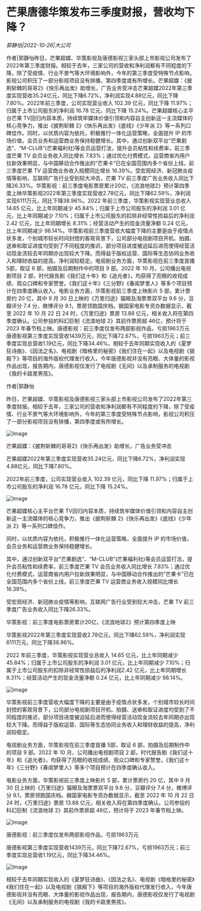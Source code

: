 # 芒果唐德华策发布三季度财报，营收均下降？

*郭静怡|2022-10-26|大公司*

作者|郭静怡昨日，芒果超媒、华策影视及唐德影视三家头部上市影视公司发布了2022年第三季度财报。相较于去年，三家公司的营收和净利润都有不同程度的下降，除了受疫情、行业不景气等大环境影响外，今年的第三季度受特殊节点影响，影视公司积压了一部分影视项目没有排播，第四季度或有所增长。芒果超媒：《披荆斩棘的哥哥2》《快乐再出发》助增长，广告业务受冲击芒果超媒2022年第三季度实现营收35.24亿元，同比下降6.72%，净利润实现4.88亿元，同比下降7.80%。2022年前三季度，公司实现营业收入 102.39 亿元，同比下降 11.97%；归属于上市公司股东的净利润 16.78 亿元，同比下降 15.24%。芒果超媒核心主平台芒果 TV回归内容本质，持续筑牢媒体价值引领和内容自主创新这一主流媒体的核心竞争力，推出《披荆斩棘 2》《快乐再出发》《底线》《少年派 2》等一系列口碑佳作。同时，以优质内容为依托，积极推行一体化运营策略，全面提升 IP 的市场价值，会员业务和运营商业务保持稳健增长。其中，通过创新双平台“芒果剧选”、“M-CLUB”(芒果福利社)等会员运营打法，提升会员粘性和续费率，前三季度芒果 TV 会员业务收入同比增长 7.83%；通过优化付费模式，运营商省内用户拉新效果明显，与中国移动合作推出的“芒果卡”已在全国范围内多个省份上线，前三季度芒果 TV 运营商业务收入规模同比增长 16.39%。受宏观经济、新冠肺炎疫情等影响，互联网广告行业受到较大冲击，芒果 TV 前三季度广告业务收入同比下降26.33%。华策影视：前三季度电影票房累计20亿，《流浪地球2》预计第四季度上映华策影视2022年第三季度实现营收2.78亿元，同比下降62.59%，净利润实现6111万元，同比下降38.96%。2022 年前三季度，华策影视实现营业总收入 14.65 亿元，比上年同期减少 45.84%；归属于上市公司股东的净利润 3.01 亿元，比上年同期减少 7.10%；归属于上市公司股东的扣除非经常性损益后的净利润2.42 亿元，比上年同期增长 8.31%；经营活动产生的现金流量净额 0.24 亿元，比上年同期减少 98.14%。华策影视前三季度营收大幅度下降的主要是由于疫情点状多发，个别城市较长时间封控的客观背景下，公司部分电视剧项目开机、拍摄、送审和取证进度均受到了不同程度的推迟，部分项目进度被迫延后进而使得经营活动现金流较去年同期亦出现较大下降。而得益于版权运营、国际等生态协同业务收入和理财收益的提高，净利润较稳定。电视剧业务方面，华策影视在前三季度首播 5部，取证 6 部，拍摄及后期制作中的项目 9 部。2022 年 10 月，公司播出电视剧项目 2 部，时代报告剧《我们这十年》和《追光者》，均获得了亮眼的收视成绩、观众口碑和专家赞誉。《我们这十年》《三分野》《春闺梦里人》等多个项目预计在四季度确认收入。电影业务方面，华策影视前三季度上映影片 5 部，累计票房约 20 亿，其中 9 月 30 日上映的《万里归途》猫眼及淘票票双平台 9.6 分，豆瓣评分 7.4 分，微博评分 9.1，票房领跑国庆档。据国家电影专资办数据显示，截至 2022 年 10 月 22 日 24 时，《万里归途》票房 13.88 亿元，相关收入将在第四季度确认。公司参投的科幻巨制《流浪地球 2》其前作票房超 46亿，预计将于 2023 年春节档上映。唐德影视：前三季度仅发布两部影视作品，亏损1963万元唐德影视第三季度实现营收1439万元，同比下降72.67%，亏损1963万元；前三季度实现总营收1.19亿元，同比下降34.46%。相较于去年同期实现收入的《夏梦狂诗曲》、《因法之名》、电视剧《暗格里的秘密》《我们住在一起》以及电视剧《狼殿下》等项目的海外版权代理发行收入，今年唐德影视并没有亮眼、大体量的影视作品出现，报告期内，唐德影视仅发行了电视剧《无间》以及承制服务的电视剧《我的卡路里男孩》。

作者|郭静怡

昨日，芒果超媒、华策影视及唐德影视三家头部上市影视公司发布了2022年第三季度财报。相较于去年，三家公司的营收和净利润都有不同程度的下降，除了受疫情、行业不景气等大环境影响外，今年的第三季度受特殊节点影响，影视公司积压了一部分影视项目没有排播，第四季度或有所增长。

![Image](https://p3-sign.toutiaoimg.com/tos-cn-i-qvj2lq49k0/937511aa9211456c9429fb9dda4a436c~noop.image?_iz=58558&from=article.pc_detail&x-expires=1667369108&x-signature=YY3XDWqjp8RYAjd2j3zan%2BcRkl8%3D)

芒果超媒：《披荆斩棘的哥哥2》《快乐再出发》助增长，广告业务受冲击

芒果超媒2022年第三季度实现营收35.24亿元，同比下降6.72%，净利润实现4.88亿元，同比下降7.80%。

2022年前三季度，公司实现营业收入 102.39 亿元，同比下降 11.97%；归属于上市公司股东的净利润 16.78 亿元，同比下降 15.24%。

![Image](https://p3-sign.toutiaoimg.com/tos-cn-i-qvj2lq49k0/b5b270d8ef5f48b4b8c82d7fecb54edf~noop.image?_iz=58558&from=article.pc_detail&x-expires=1667369108&x-signature=34H7eprQelr3alZ3ZSCbP05QlDg%3D)

芒果超媒核心主平台芒果 TV回归内容本质，持续筑牢媒体价值引领和内容自主创新这一主流媒体的核心竞争力，推出《披荆斩棘 2》《快乐再出发》《底线》《少年派 2》等一系列口碑佳作。

同时，以优质内容为依托，积极推行一体化运营策略，全面提升 IP 的市场价值，会员业务和运营商业务保持稳健增长。

其中，通过创新双平台“芒果剧选”、“M-CLUB”(芒果福利社)等会员运营打法，提升会员粘性和续费率，前三季度芒果 TV 会员业务收入同比增长 7.83%；通过优化付费模式，运营商省内用户拉新效果明显，与中国移动合作推出的“芒果卡”已在全国范围内多个省份上线，前三季度芒果 TV 运营商业务收入规模同比增长 16.39%。

受宏观经济、新冠肺炎疫情等影响，互联网广告行业受到较大冲击，芒果 TV 前三季度广告业务收入同比下降26.33%。

华策影视：前三季度电影票房累计20亿，《流浪地球2》预计第四季度上映

华策影视2022年第三季度实现营收2.78亿元，同比下降62.59%，净利润实现6111万元，同比下降38.96%。

2022 年前三季度，华策影视实现营业总收入 14.65 亿元，比上年同期减少 45.84%；归属于上市公司股东的净利润 3.01 亿元，比上年同期减少 7.10%；归属于上市公司股东的扣除非经常性损益后的净利润2.42 亿元，比上年同期增长 8.31%；经营活动产生的现金流量净额 0.24 亿元，比上年同期减少 98.14%。

![Image](https://p3-sign.toutiaoimg.com/tos-cn-i-qvj2lq49k0/a10dfafacb5b469fb2ac7fdcc0d1b121~noop.image?_iz=58558&from=article.pc_detail&x-expires=1667369108&x-signature=UpZP7juHpdaAGOlJ3ESQ2gJPnbk%3D)

华策影视前三季度营收大幅度下降的主要是由于疫情点状多发，个别城市较长时间封控的客观背景下，公司部分电视剧项目开机、拍摄、送审和取证进度均受到了不同程度的推迟，部分项目进度被迫延后进而使得经营活动现金流较去年同期亦出现较大下降。而得益于版权运营、国际等生态协同业务收入和理财收益的提高，净利润较稳定。

电视剧业务方面，华策影视在前三季度首播 5部，取证 6 部，拍摄及后期制作中的项目 9 部。2022 年 10 月，公司播出电视剧项目 2 部，时代报告剧《我们这十年》和《追光者》，均获得了亮眼的收视成绩、观众口碑和专家赞誉。《我们这十年》《三分野》《春闺梦里人》等多个项目预计在四季度确认收入。

电影业务方面，华策影视前三季度上映影片 5 部，累计票房约 20 亿，其中 9 月 30 日上映的《万里归途》猫眼及淘票票双平台 9.6 分，豆瓣评分 7.4 分，微博评分 9.1，票房领跑国庆档。据国家电影专资办数据显示，截至 2022 年 10 月 22 日 24 时，《万里归途》票房 13.88 亿元，相关收入将在第四季度确认。公司参投的科幻巨制《流浪地球 2》其前作票房超 46亿，预计将于 2023 年春节档上映。

![Image](https://p3-sign.toutiaoimg.com/tos-cn-i-qvj2lq49k0/3f7b05f8f8974243a3fdba856987782e~noop.image?_iz=58558&from=article.pc_detail&x-expires=1667369108&x-signature=wc6OjXmAVcumdgVhct6%2B4RtZFPA%3D)

唐德影视：前三季度仅发布两部影视作品，亏损1963万元

唐德影视第三季度实现营收1439万元，同比下降72.67%，亏损1963万元；前三季度实现总营收1.19亿元，同比下降34.46%。

![Image](https://p3-sign.toutiaoimg.com/tos-cn-i-qvj2lq49k0/af8b482a78044d0d85ed06102f4c8a95~noop.image?_iz=58558&from=article.pc_detail&x-expires=1667369108&x-signature=n%2BRkerZi97O6NwDZr%2Fqql808nRg%3D)

相较于去年同期实现收入的《夏梦狂诗曲》、《因法之名》、电视剧《暗格里的秘密》《我们住在一起》以及电视剧《狼殿下》等项目的海外版权代理发行收入，今年唐德影视并没有亮眼、大体量的影视作品出现，报告期内，唐德影视仅发行了电视剧《无间》以及承制服务的电视剧《我的卡路里男孩》。

